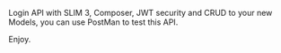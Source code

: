 
Login API with SLIM 3, Composer, JWT security and CRUD to your new Models, you can use PostMan to test this API.

Enjoy.
